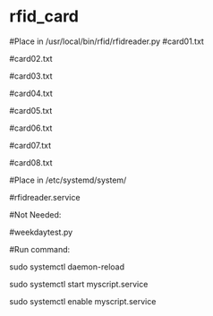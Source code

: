 # rfid_card

#Place in /usr/local/bin/rfid/rfidreader.py
#card01.txt

#card02.txt

#card03.txt

#card04.txt

#card05.txt

#card06.txt

#card07.txt

#card08.txt

#Place in /etc/systemd/system/

#rfidreader.service

#Not Needed:

#weekdaytest.py

#Run command:

sudo systemctl daemon-reload

sudo systemctl start myscript.service

sudo systemctl enable myscript.service
